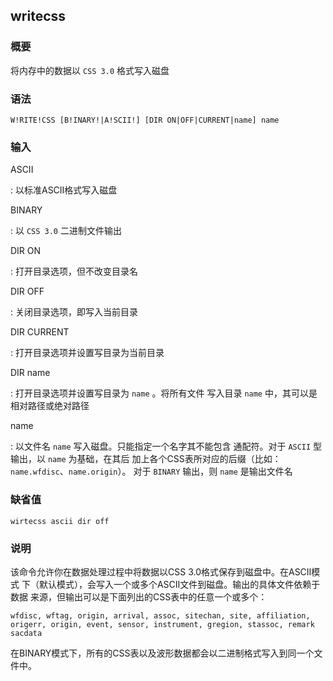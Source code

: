 ## writecss 

### 概要

将内存中的数据以 `CSS 3.0` 格式写入磁盘

### 语法

``` {.bash}
W!RITE!CSS [B!INARY!|A!SCII!] [DIR ON|OFF|CURRENT|name] name
```

### 输入

ASCII

:   以标准ASCII格式写入磁盘

BINARY

:   以 `CSS 3.0` 二进制文件输出

DIR ON

:   打开目录选项，但不改变目录名

DIR OFF

:   关闭目录选项，即写入当前目录

DIR CURRENT

:   打开目录选项并设置写目录为当前目录

DIR name

:   打开目录选项并设置写目录为 `name` 。将所有文件 写入目录 `name`
    中，其可以是相对路径或绝对路径

name

:   以文件名 `name` 写入磁盘。只能指定一个名字其不能包含 通配符。对于
    `ASCII` 型输出，以 `name` 为基础，在其后
    加上各个CSS表所对应的后缀（比如： `name.wfdisc`、`name.origin`）。
    对于 `BINARY` 输出，则 `name` 是输出文件名

### 缺省值

``` {.bash}
wirtecss ascii dir off
```

### 说明

该命令允许你在数据处理过程中将数据以CSS 3.0格式保存到磁盘中。在ASCII模式
下（默认模式），会写入一个或多个ASCII文件到磁盘。输出的具体文件依赖于数据
来源，但输出可以是下面列出的CSS表中的任意一个或多个：

    wfdisc, wftag, origin, arrival, assoc, sitechan, site, affiliation,
    origerr, origin, event, sensor, instrument, gregion, stassoc, remark sacdata

在BINARY模式下，所有的CSS表以及波形数据都会以二进制格式写入到同一个文件中。
